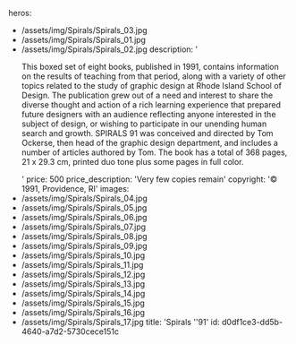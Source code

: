 heros:
  - /assets/img/Spirals/Spirals_03.jpg
  - /assets/img/Spirals/Spirals_01.jpg
  - /assets/img/Spirals/Spirals_02.jpg
description: '<p>This boxed set of eight books, published in 1991, contains information on the results of teaching from that period, along with a variety of other topics related to the study of graphic design at Rhode Island School of Design. The publication grew out of a need and interest to share the diverse thought and action of a rich learning experience that prepared future designers with an audience reflecting anyone interested in the subject of design, or wishing to participate in our unending human search and growth. SPIRALS 91 was conceived and directed by Tom Ockerse, then head of the graphic design department, and includes a number of articles authored by Tom. The book has a total of 368 pages, 21 x 29.3 cm, printed duo tone plus some pages in full color.<br></p>'
price: 500
price_description: 'Very few copies remain'
copyright: '© 1991, Providence, RI'
images:
  - /assets/img/Spirals/Spirals_04.jpg
  - /assets/img/Spirals/Spirals_05.jpg
  - /assets/img/Spirals/Spirals_06.jpg
  - /assets/img/Spirals/Spirals_07.jpg
  - /assets/img/Spirals/Spirals_08.jpg
  - /assets/img/Spirals/Spirals_09.jpg
  - /assets/img/Spirals/Spirals_10.jpg
  - /assets/img/Spirals/Spirals_11.jpg
  - /assets/img/Spirals/Spirals_12.jpg
  - /assets/img/Spirals/Spirals_13.jpg
  - /assets/img/Spirals/Spirals_14.jpg
  - /assets/img/Spirals/Spirals_15.jpg
  - /assets/img/Spirals/Spirals_16.jpg
  - /assets/img/Spirals/Spirals_17.jpg
title: 'Spirals ''91'
id: d0df1ce3-dd5b-4640-a7d2-5730cece151c
